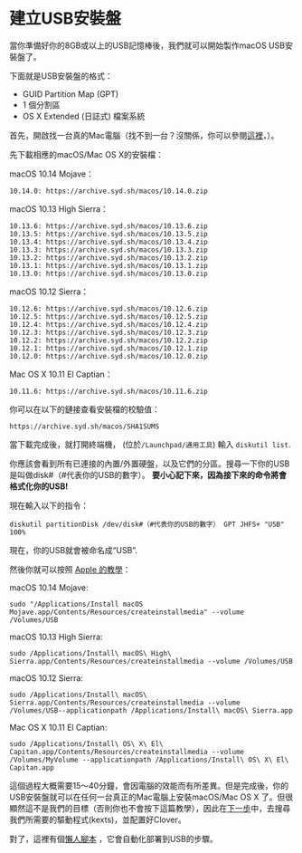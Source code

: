# 建立USB安裝盤

當你準備好你的8GB或以上的USB記憶棒後，我們就可以開始製作macOS USB安裝盤了。

下面就是USB安裝盤的格式：

* GUID Partition Map \(GPT\)
* 1 個分割區
* OS X Extended \(日誌式\) 檔案系統

首先，開啟找一台真的Mac電腦（找不到一台？沒關係，你可以參閱[這裡](https://github.com/danielchim/Hackintosh-Guide/tree/d772246c587fcfc12b217c1030c3023dfcc32dd9/extra/vmwaremac.md)，）。

先下載相應的macOS/Mac OS X的安裝檔：

macOS 10.14 Mojave：

```text
10.14.0: https://archive.syd.sh/macos/10.14.0.zip
```

macOS 10.13 High Sierra：

```text
10.13.6: https://archive.syd.sh/macos/10.13.6.zip
10.13.5: https://archive.syd.sh/macos/10.13.5.zip
10.13.4: https://archive.syd.sh/macos/10.13.4.zip
10.13.3: https://archive.syd.sh/macos/10.13.3.zip
10.13.2: https://archive.syd.sh/macos/10.13.2.zip
10.13.1: https://archive.syd.sh/macos/10.13.1.zip
10.13.0: https://archive.syd.sh/macos/10.13.0.zip
```

macOS 10.12 Sierra：

```text
10.12.6: https://archive.syd.sh/macos/10.12.6.zip
10.12.5: https://archive.syd.sh/macos/10.12.5.zip
10.12.4: https://archive.syd.sh/macos/10.12.4.zip
10.12.3: https://archive.syd.sh/macos/10.12.3.zip
10.12.2: https://archive.syd.sh/macos/10.12.2.zip
10.12.1: https://archive.syd.sh/macos/10.12.1.zip
10.12.0: https://archive.syd.sh/macos/10.12.0.zip
```

Mac OS X 10.11 El Captian：

```text
10.11.6: https://archive.syd.sh/macos/10.11.6.zip
```

你可以在以下的鏈接查看安裝檔的校驗值：

```text
https://archive.syd.sh/macos/SHA1SUMS
```

當下載完成後，就打開終端機， \(位於`/Launchpad/通用工具`\) 輸入 `diskutil list`.

你應該會看到所有已連接的內置/外置硬盤，以及它們的分區。搜尋一下你的USB是叫做disk\#（\#代表你的USB的數字）。 **要小心記下來，因為接下來的命令將會格式化你的USB!**

現在輸入以下的指令：

```text
diskutil partitionDisk /dev/disk#（#代表你的USB的數字） GPT JHFS+ "USB" 100%
```

現在，你的USB就會被命名成“USB”.

然後你就可以按照 [Apple 的教學](https://support.apple.com/zh-hk/HT201372)：

macOS 10.14 Mojave:

```text
sudo "/Applications/Install macOS Mojave.app/Contents/Resources/createinstallmedia" --volume /Volumes/USB
```

macOS 10.13 High Sierra:

```text
sudo /Applications/Install\ macOS\ High\ Sierra.app/Contents/Resources/createinstallmedia --volume /Volumes/USB
```

macOS 10.12 Sierra:

```text
sudo /Applications/Install\ macOS\ Sierra.app/Contents/Resources/createinstallmedia --volume /Volumes/USB--applicationpath /Applications/Install\ macOS\ Sierra.app
```

Mac OS X 10.11 El Captian:

```text
sudo /Applications/Install\ OS\ X\ El\ Capitan.app/Contents/Resources/createinstallmedia --volume /Volumes/MyVolume --applicationpath /Applications/Install\ OS\ X\ El\ Capitan.app
```

這個過程大概需要15～40分鐘，會因電腦的效能而有所差異。但是完成後，你的USB安裝盤就可以在任何一台真正的Mac電腦上安裝macOS/Mac OS X 了。但很顯然這不是我們的目標（否則你也不會按下這篇教學），因此在[下一步](gathering-kexts.md)中，去搜尋我們所需要的驅動程式\(kexts\)，並配置好Clover。

對了，這裡有個[懶人腳本](https://github.com/corpnewt/USB-Installer-Creator) ，它會自動化部署到USB的步驟。

